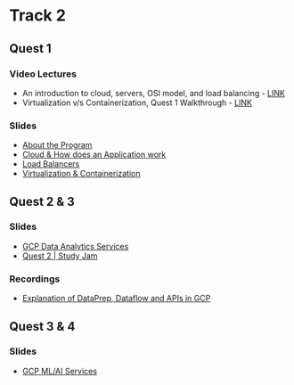 # Track 2

## Quest 1
### Video Lectures
- An introduction to cloud, servers, OSI model, and load balancing - [LINK](https://youtu.be/_XOgZtd_raU)
- Virtualization v/s Containerization, Quest 1 Walkthrough - [LINK](https://youtu.be/gzintLUlKDg)

### Slides
- [About the Program](https://docs.google.com/presentation/d/11ZTyZnKJ6a-GBM4TBJww99KP9tMXeaLqgdF3DdZBMFg/edit?usp=sharing)
- [Cloud & How does an Application work](https://docs.google.com/presentation/d/1RKGVEq9GOJWuLvcyMkpe7ad9dCKWSv8S2HoMgMVR46w/edit?usp=sharing)
- [Load Balancers](https://docs.google.com/presentation/d/1ctZPGA7EeomZr-1C1oHjquvni5DNIhWTfZ-AIz-Akz4/edit?usp=sharing)
- [Virtualization & Containerization](https://docs.google.com/presentation/d/1eiWnJC3skKf7zSDyb5gsgiGGn_g83drgbsRIVvMEpss/edit?usp=sharing)


## Quest 2 & 3

### Slides
- [GCP Data Analytics Services](https://docs.google.com/presentation/d/1585oO1xnklA1_5UXEYN2CHR6L5PdxTsKOOOGcnuLpiM/edit?usp=sharing)
- [Quest 2 | Study Jam](https://docs.google.com/presentation/d/10isQQQUG2YLND_f_7CMxItUac2NqNwBu/edit?usp=sharing&ouid=107611654531410073527&rtpof=true&sd=true)

### Recordings
- [Explanation of DataPrep, Dataflow and APIs in GCP](https://youtu.be/Lzuj74Rznds)

## Quest 3 & 4

### Slides
- [GCP ML/AI Services](https://docs.google.com/presentation/d/1fWIWS9fJSSqwhtlWqTlzBleXYxsMJ_wawucLZYY1uQo/edit?usp=sharing)
